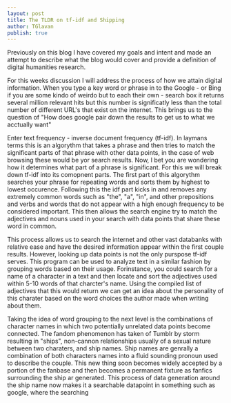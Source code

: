 ```yaml
---
layout: post
title: The TLDR on tf-idf and Shipping
author: TGlavan
publish: true
---
```


  Previously on this blog I have covered my goals and intent and made an attempt to describe what the blog would cover and provide  a definition of digital humanities research. 
  
  For this weeks discussion I will address the process of how we attain digital information.  When you type a key word or phrase in to the Google - or Bing if you are some kindo of weirdo but to each their own -  search box it returns several million relevant hits but this number is significatly less than the total number of different URL's that exist on the internet.  This brings us to the question of "How does google pair down the results to get us to what we acctually want"
  
  Enter text frequency - inverse document frequency (tf-idf).  In laymans terms this is an algorythm that takes a phrase and then tries to match the significant parts of that phrase with other data points, in the case of web browsing these would be yor search results.  Now, I bet you are wondering how it determines what part of a phrase is significant.  For this we will break down tf-idf into its comopnent parts.  The first part of this algorythm searches your phrase for repeating words and sorts them by highest to lowest occurence. Following this the idf part kicks in and removes any extremely common words such as "the", "a", "in", and other prepositions and verbs and words that do not appear with a high enough frequency to be considered important.  This then allows the search engine try to match the adjectives and nouns used in your search with data points that share these word in common.
  
  This process allows us to search the internet and other vast databanks with relative ease and have the desired information appear within the first couple results.  However, looking up data points is not the only purspose tf-idf serves.  This program can be used to analyze text in a similar fashion by grouping words based on their usage.  Forinstance, you could search for a name of a character in a text and then locate and sort the adjectives used within 5-10 words of that charcter's name.  Using the compiled list of adjectives that this would return we can get an idea about the personality of this charater based on the word choices the author made when writing about them.
  
  Taking the idea of word grouping to the next level is the combinations of character names in which two potentially unrelated data points become connected.  The fandom phenomenon has taken of Tumblr by storm resulting in "ships", non-cannon relationships usually of a sexual nature between two charaters, and  ship names.  Ship names are genrally a combination of both characters names into a fluid sounding pronoun used to describe the couple.  This new thing soon becomes widely accepted by a portion of the fanbase and then becomes a permanent fixture as fanfics surrounding the ship ar generated.  This process of data generation around the ship name now makes it a searchable datapoint in something such as google, where the searching 
